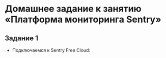 # Домашнее задание к занятию «Платформа мониторинга Sentry»

## Задание 1

* Подключаемся к Sentry Free Cloud:

![]()

